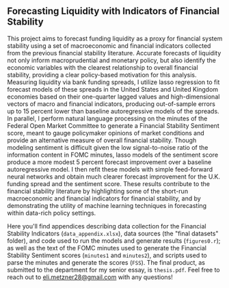 ## Forecasting Liquidity with Indicators of Financial Stability

This project aims to forecast funding liquidity as a proxy for financial system stability using a set of macroeconomic and financial indicators collected from the previous financial stability literature. Accurate forecasts of liquidity not only inform macroprudential and monetary policy, but also identify the economic variables with the clearest relationship to overall financial stability, providing a clear policy-based motivation for this analysis. Measuring liquidity via bank funding spreads, I utilize lasso regression to fit forecast models of these spreads in the United States and United Kingdom economies based on their one-quarter lagged values and high-dimensional vectors of macro and financial indicators, producing out-of-sample errors up to 15 percent lower than baseline autoregressive models of the spreads. In parallel, I perform natural language processing on the minutes of the Federal Open Market Committee to generate a Financial Stability Sentiment score, meant to gauge policymaker opinions of market conditions and provide an alternative measure of overall financial stability. Though modeling sentiment is difficult given the low signal-to-noise ratio of the information content in FOMC minutes, lasso models of the sentiment score produce a more modest 5 percent forecast improvement over a baseline autoregressive model. I then refit these models with simple feed-forward neural networks and obtain much clearer forecast improvement for the U.K. funding spread and the sentiment score. These results contribute to the financial stability literature by highlighting some of the short-run macroeconomic and financial indicators for financial stability, and by demonstrating the utility of machine learning techniques in forecasting within data-rich policy settings.

Here you'll find appendices describing data collection for the Financial Stability Indicators (`data_appendix.xlsx`), data sources (the "final datasets" folder), and code used to run the models and generate results (`figures0.r`); as well as the text of the FOMC minutes used to generate the Financial Stability Sentiment scores (`minutes1` and `minutes2`), and scripts used to parse the minutes and generate the scores (`FSS`). The final product, as submitted to the department for my senior essay, is `thesis.pdf`. Feel free to reach out to eli.metzner28@gmail.com with any questions!
